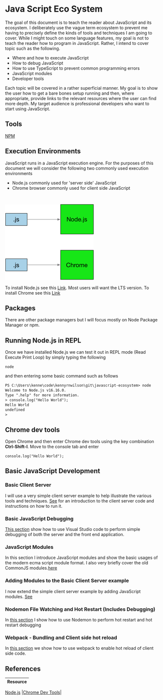 # Java Script Eco System
The goal of this document is to teach the reader about JavaScript and its ecosystem. I deliberately use the vague term ecosystem to prevent me having to precisely define the kinds of tools and techniques I am going to cover. While I might touch on some language features, my goal is not to teach the reader how to program in JavaScript. Rather, I intend to cover topic such as the following.

 * Where and how to execute JavaScript
 * How to debug JavaScript
 * How to use TypeScript to prevent common programming errors
 * JavaScript modules
 * Developer tools

Each topic will be covered in a rather superficial manner. My goal is to show the user how to get a bare bones setup running and then, where appropriate, provide links to the relevant resources where the user can find more depth. My target audience is professional developers who want to start using JavaScript.

## Tools
 [NPM](./tools/node-package-manager.md)

## Execution Environments
JavaScript runs in a JavaScript execution engine. For the purposes of this document we will consider the following two commonly used execution environments 

 * Node.js commonly used for 'server side' JavaScript
 * Chrome browser commonly used for client side JavaScript

<br/>

![Execution](./imgs/ExeEnvs.png)

 To install Node.js see this [Link](https://nodejs.org/en). Most users will want the LTS version. To install Chrome see this [Link](https://www.google.com/intl/en_in/chrome/)

 ## Packages
 There are other package managers but I will focus mostly on Node Package Manager or npm. 

## Running Node.js in REPL
 Once we have installed Node.js we can test it out in REPL mode  (Read Execute Print Loop) by simply typing the following

 ```
 node
 ```

 and then entering some basic command such as follows

 ```
 PS C:\Users\kenne\code\kennyrnwilson\git\javascript-ecosystem> node
 Welcome to Node.js v16.16.0.
Type ".help" for more information.
> console.log("Hello World");
Hello World
undefined
>
 ```

## Chrome dev tools
Open Chrome and then enter Chrome dev tools using the key combination **Ctrl-Shift-I**. Move to the console tab and enter

```
console.log("Hello World");
```

## Basic JavaScript Development
### Basic Client Server
I will use a very simple client server example to help illustrate the various tools and techniques. [See](./code/basic-client-server/README.MD) for an introduction to the client server code and instructions on how to run it.

### Basic JavaScript Debugging
[This section](./code/basic-javascript-debugging/README.MD) show how to use Visual Studio code to perform simple debugging of both the server and the front end application.

### JavaScript Modules
In this section I introduce JavaScript modules and show the basic usages of the modern ecma script module format. I also very briefly cover the old CommonJS modules.[here](./code/javascript-module-formats/README.MD)

### Adding Modules to the Basic Client Server example
I now extend the simple client server example by adding JavaScript modules. [See](./code/basic-client-server-and-modules/README.MD)

### Nodemon File Watching and Hot Restart (Includes Debugging)
In [this section](./code/filewatching-for-hot-reloading-server/README.MD) I show how to use Nodemon to perform hot restart and hot restart debugging

### Webpack - Bundling and Client side hot reload
In [this section](./code/webpack-and-hot-reloading-front-end/README.MD) we show how to use webpack to enable hot reload of client side code. 


## References 
|Resource|
:--|
[Node.js](https://nodejs.org/en)
|[Chrome Dev Tools](https://developer.chrome.com/docs/devtools/)|